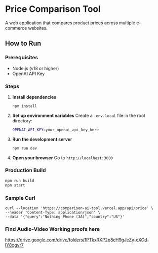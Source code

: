 # Price Comparison Tool

A web application that compares product prices across multiple e-commerce websites.

## How to Run

### Prerequisites
- Node.js (v18 or higher)
- OpenAI API Key

### Steps

1. **Install dependencies**
   ```bash
   npm install
   ```

2. **Set up environment variables**
   Create a `.env.local` file in the root directory:
   ```bash
   OPENAI_API_KEY=your_openai_api_key_here
   ```

3. **Run the development server**
   ```bash
   npm run dev
   ```

4. **Open your browser**
   Go to `http://localhost:3000`

### Production Build

```bash
npm run build
npm start
```

### Sample Curl

```curl
curl --location 'https://comparison-ai-tool.vercel.app/api/price' \
--header 'Content-Type: application/json' \
--data '{"query":"Nothing Phone (3A)","country":"US"}'
```

### Find Audio-Video Working proofs here
https://drive.google.com/drive/folders/1PTkxRXP2q8eH9gJeZy-cXCd-lY8ogvr7
